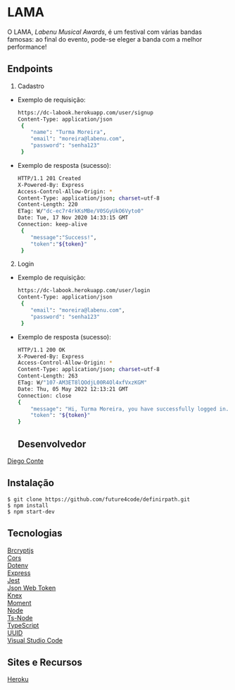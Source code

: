 # LAMA

O LAMA, _Labenu Musical Awards_, é um festival com várias bandas famosas: ao final do evento, pode-se eleger a banda com a melhor performance!

## Endpoints

1. Cadastro

- Exemplo de requisição:

  ```bash
  https://dc-labook.herokuapp.com/user/signup
  Content-Type: application/json
   {
      "name": "Turma Moreira",
      "email": "moreira@labenu.com",
      "password": "senha123"
   }
  ```

- Exemplo de resposta (sucesso):

  ```bash
  HTTP/1.1 201 Created
  X-Powered-By: Express
  Access-Control-Allow-Origin: *
  Content-Type: application/json; charset=utf-8
  Content-Length: 220
  ETag: W/"dc-ec7r4rkKsMBe/V0SGyUkO6Vyto0"
  Date: Tue, 17 Nov 2020 14:33:15 GMT
  Connection: keep-alive
   {
      "message":"Success!",
      "token":"${token}"
   }
  ```

2. Login

- Exemplo de requisição:

  ```bash
  https://dc-labook.herokuapp.com/user/login
  Content-Type: application/json
   {
      "email": "moreira@labenu.com",
      "password": "senha123"
   }
  ```

- Exemplo de resposta (sucesso):

  ```bash
  HTTP/1.1 200 OK
  X-Powered-By: Express
  Access-Control-Allow-Origin: *
  Content-Type: application/json; charset=utf-8
  Content-Length: 263
  ETag: W/"107-AM3ET8lQOdjL00R4Ol4xfVxzKGM"
  Date: Thu, 05 May 2022 12:13:21 GMT
  Connection: close
  {
      "message": "Hi, Turma Moreira, you have successfully logged in.",
      "token": "${token}"
  }
  ```

  ## Desenvolvedor

[Diego Conte](https://github.com/diegocomte)

## Instalação

```
$ git clone https://github.com/future4code/definirpath.git
$ npm install
$ npm start-dev
```

## Tecnologias

[Brcryptjs](https://www.npmjs.com/package/bcryptjs)\
[Cors](https://expressjs.com/en/resources/middleware/cors.html)\
[Dotenv](https://www.npmjs.com/package/dotenv)\
[Express](https://expressjs.com/)\
[Jest](https://jestjs.io/fr/)\
[Json Web Token](https://www.npmjs.com/package/jsonwebtoken)\
[Knex](http://knexjs.org/)\
[Moment](https://momentjs.com/)\
[Node](https://nodejs.org/en/)\
[Ts-Node](https://www.npmjs.com/package/ts-node)\
[TypeScript](https://www.typescriptlang.org/)\
[UUID](https://www.npmjs.com/package/uuid)\
[Visual Studio Code](https://code.visualstudio.com/docs/editor/vscode-web)

## Sites e Recursos

[Heroku](https://cookenu-diego.herokuapp.com/)
